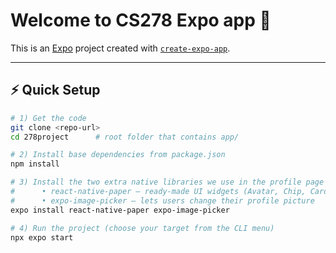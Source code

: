 # Welcome to CS278 Expo app 👋

This is an [Expo](https://expo.dev) project created with [`create-expo-app`](https://www.npmjs.com/package/create-expo-app).

---

## ⚡ Quick Setup

```bash
# 1) Get the code
git clone <repo-url>
cd 278project      # root folder that contains app/

# 2) Install base dependencies from package.json
npm install

# 3) Install the two extra native libraries we use in the profile page
#      • react-native-paper – ready-made UI widgets (Avatar, Chip, Card…)
#      • expo-image-picker – lets users change their profile picture
expo install react-native-paper expo-image-picker

# 4) Run the project (choose your target from the CLI menu)
npx expo start
